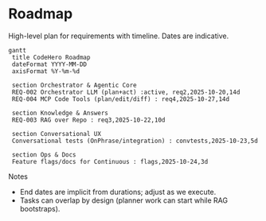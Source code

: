 # Roadmap

High-level plan for requirements with timeline. Dates are indicative.

```mermaid
gantt
 title CodeHero Roadmap
 dateFormat YYYY-MM-DD
 axisFormat %Y-%m-%d

 section Orchestrator & Agentic Core
 REQ-002 Orchestrator LLM (plan+act) :active, req2,2025-10-20,14d
 REQ-004 MCP Code Tools (plan/edit/diff) : req4,2025-10-27,14d

 section Knowledge & Answers
 REQ-003 RAG over Repo : req3,2025-10-22,10d

 section Conversational UX
 Conversational tests (OnPhrase/integration) : convtests,2025-10-23,5d

 section Ops & Docs
 Feature flags/docs for Continuous : flags,2025-10-24,3d
```

Notes
- End dates are implicit from durations; adjust as we execute.
- Tasks can overlap by design (planner work can start while RAG bootstraps).
